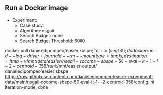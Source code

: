 
## Run a Docker image

 - Experiment: 
   - Case study: 
   - Algorithm: nsgaii
   - Search Budget: none
   - Search Budget Threshold: 6000

docker pull danieledipompeo/easier:sbspe; for i in $(seq 1 31); do docker run -d --log-driver=journald --rm --mount type=tmpfs,destination=/tmp -v /mnt/data/easier/nsgaii-cocome-sbspe-50-eval-it-1-l-2-centroid-358/run$i:/mnt/easier-output/ danieledipompeo/easier:sbspe https://raw.githubusercontent.com/danieledipompeo/easier-experiment-data/main/nsgaii-cocome-sbspe-50-eval-it-1-l-2-centroid-358/config.ini iteration-mode; done

